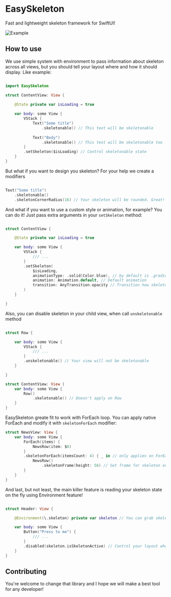 # EasySkeleton

Fast and lightweight skeleton framework for SwiftUI!

![Example](https://github.com/SpectralDragon/EasySkeleton/blob/main/Resources/example.git)

## How to use

We use simple system with environment to pass information about skeleton across all views, but you should tell your layout where and how it should display. Like example:

```swift

import EasySkeleton

struct ContentView: View {

    @State private var isLoading = true
    
    var body: some View {
        VStack {
            Text("Some title")
                .skeletonable() // This text will be skeletonable 
                
            Text("Body")
                .skeletonable() // This text will be skeletonable too
        }
        .setSkeleton($isLoading) // Control skeletonable state
    }
}
```

But what if you want to design you skeleton? For your help we create a modifiers

```swift

Text("Some title")
    .skeletonable()
    .skeletonCornerRadius(16) // Your skeleton will be rounded. Great!

```

And what if you want to use a custom style or animation, for example? You can do it! Just pass extra arguments in your `setSkeleton` method:


```swift

struct ContentView {

    @State private var isLoading = true

    var body: some View {
        VStack {
            /// ...
        }
        .setSkeleton(
            $isLoading,
            animationType: .solid(Color.blue), // by default is .gradient(Color.skeleton.makeGradient())
            animation: Animation.default, // Default animation
            transition: AnyTransition.opacity // Transition how skeleton appears or disappers.
        )
    }   

}

```

Also, you can disable skeleton in your child view, when call `unskeletonable` method

```swift

struct Row {

    var body: some View {
        VStack {
            /// ...
        }
        .unskeletonable() // Your view will not be skeletonable 
    }   

}

struct ContentView: View {
    var body: some View {
        Row()
            .skeletonable() // Doesn't apply on Row 
    }   
}

```

EasySkeleton greate fit to work with ForEach loop. You can apply native ForEach and modify it with `skeletonForEach` modifier:

```swift
struct NewsView: View {
    var body: some View {
        ForEach(items) {
            NewsRow(item: $0)
        }
        .skeletonForEach(itemsCount: 4) { _ in // only applies on ForEach component to avoid using `SkeletonForEach` or similar component
            NewsRow()
                .skeletonFrame(height: 56) // Set frame for skeleton overlay, but also, you can set native `frame()` modifier.
        }
    }   
}
```

And last, but not least, the main killer feature is reading your skeleton state on the fly using Environment feature!

```swift

struct Header: View {

    @Environment(\.skeleton) private var skeleton // You can grab skeleton state from any view!

    var body: some View {
        Button("Press to me") {
            /// ...
        }
        .disabled(skeleton.isSkeletonActive) // Control your layout when skeleton is active!
    }
}

```

## Contributing

You're welcome to change that library and I hope we will make a best tool for any developer!
